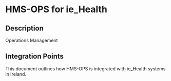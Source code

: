 # HMS-OPS for ie_Health

## Description

Operations Management

## Integration Points

This document outlines how HMS-OPS is integrated with ie_Health systems in Ireland.
